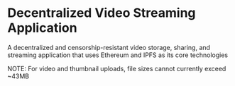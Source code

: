 # Decentralized Video Streaming Application

A decentralized and censorship-resistant video storage, sharing, and streaming application that uses Ethereum and IPFS as its core technologies

NOTE: For video and thumbnail uploads, file sizes cannot currently exceed ~43MB
